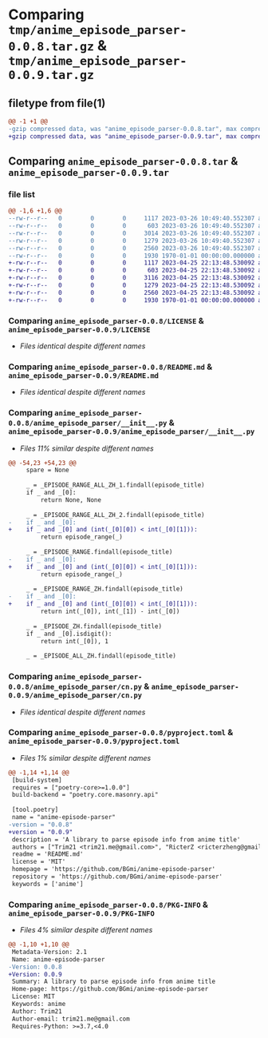 # Comparing `tmp/anime_episode_parser-0.0.8.tar.gz` & `tmp/anime_episode_parser-0.0.9.tar.gz`

## filetype from file(1)

```diff
@@ -1 +1 @@
-gzip compressed data, was "anime_episode_parser-0.0.8.tar", max compression
+gzip compressed data, was "anime_episode_parser-0.0.9.tar", max compression
```

## Comparing `anime_episode_parser-0.0.8.tar` & `anime_episode_parser-0.0.9.tar`

### file list

```diff
@@ -1,6 +1,6 @@
--rw-r--r--   0        0        0     1117 2023-03-26 10:49:40.552307 anime_episode_parser-0.0.8/LICENSE
--rw-r--r--   0        0        0      603 2023-03-26 10:49:40.552307 anime_episode_parser-0.0.8/README.md
--rw-r--r--   0        0        0     3014 2023-03-26 10:49:40.552307 anime_episode_parser-0.0.8/anime_episode_parser/__init__.py
--rw-r--r--   0        0        0     1279 2023-03-26 10:49:40.552307 anime_episode_parser-0.0.8/anime_episode_parser/cn.py
--rw-r--r--   0        0        0     2560 2023-03-26 10:49:40.552307 anime_episode_parser-0.0.8/pyproject.toml
--rw-r--r--   0        0        0     1930 1970-01-01 00:00:00.000000 anime_episode_parser-0.0.8/PKG-INFO
+-rw-r--r--   0        0        0     1117 2023-04-25 22:13:48.530092 anime_episode_parser-0.0.9/LICENSE
+-rw-r--r--   0        0        0      603 2023-04-25 22:13:48.530092 anime_episode_parser-0.0.9/README.md
+-rw-r--r--   0        0        0     3116 2023-04-25 22:13:48.530092 anime_episode_parser-0.0.9/anime_episode_parser/__init__.py
+-rw-r--r--   0        0        0     1279 2023-04-25 22:13:48.530092 anime_episode_parser-0.0.9/anime_episode_parser/cn.py
+-rw-r--r--   0        0        0     2560 2023-04-25 22:13:48.530092 anime_episode_parser-0.0.9/pyproject.toml
+-rw-r--r--   0        0        0     1930 1970-01-01 00:00:00.000000 anime_episode_parser-0.0.9/PKG-INFO
```

### Comparing `anime_episode_parser-0.0.8/LICENSE` & `anime_episode_parser-0.0.9/LICENSE`

 * *Files identical despite different names*

### Comparing `anime_episode_parser-0.0.8/README.md` & `anime_episode_parser-0.0.9/README.md`

 * *Files identical despite different names*

### Comparing `anime_episode_parser-0.0.8/anime_episode_parser/__init__.py` & `anime_episode_parser-0.0.9/anime_episode_parser/__init__.py`

 * *Files 11% similar despite different names*

```diff
@@ -54,23 +54,23 @@
     spare = None
 
     _ = _EPISODE_RANGE_ALL_ZH_1.findall(episode_title)
     if _ and _[0]:
         return None, None
 
     _ = _EPISODE_RANGE_ALL_ZH_2.findall(episode_title)
-    if _ and _[0]:
+    if _ and _[0] and (int(_[0][0]) < int(_[0][1])):
         return episode_range(_)
 
     _ = _EPISODE_RANGE.findall(episode_title)
-    if _ and _[0]:
+    if _ and _[0] and (int(_[0][0]) < int(_[0][1])):
         return episode_range(_)
 
     _ = _EPISODE_RANGE_ZH.findall(episode_title)
-    if _ and _[0]:
+    if _ and _[0] and (int(_[0][0]) < int(_[0][1])):
         return int(_[0]), int(_[1]) - int(_[0])
 
     _ = _EPISODE_ZH.findall(episode_title)
     if _ and _[0].isdigit():
         return int(_[0]), 1
 
     _ = _EPISODE_ALL_ZH.findall(episode_title)
```

### Comparing `anime_episode_parser-0.0.8/anime_episode_parser/cn.py` & `anime_episode_parser-0.0.9/anime_episode_parser/cn.py`

 * *Files identical despite different names*

### Comparing `anime_episode_parser-0.0.8/pyproject.toml` & `anime_episode_parser-0.0.9/pyproject.toml`

 * *Files 1% similar despite different names*

```diff
@@ -1,14 +1,14 @@
 [build-system]
 requires = ["poetry-core>=1.0.0"]
 build-backend = "poetry.core.masonry.api"
 
 [tool.poetry]
 name = "anime-episode-parser"
-version = "0.0.8"
+version = "0.0.9"
 description = 'A library to parse episode info from anime title'
 authors = ["Trim21 <trim21.me@gmail.com>", "RicterZ <ricterzheng@gmail.com>"]
 readme = 'README.md'
 license = 'MIT'
 homepage = 'https://github.com/BGmi/anime-episode-parser'
 repository = 'https://github.com/BGmi/anime-episode-parser'
 keywords = ['anime']
```

### Comparing `anime_episode_parser-0.0.8/PKG-INFO` & `anime_episode_parser-0.0.9/PKG-INFO`

 * *Files 4% similar despite different names*

```diff
@@ -1,10 +1,10 @@
 Metadata-Version: 2.1
 Name: anime-episode-parser
-Version: 0.0.8
+Version: 0.0.9
 Summary: A library to parse episode info from anime title
 Home-page: https://github.com/BGmi/anime-episode-parser
 License: MIT
 Keywords: anime
 Author: Trim21
 Author-email: trim21.me@gmail.com
 Requires-Python: >=3.7,<4.0
```


